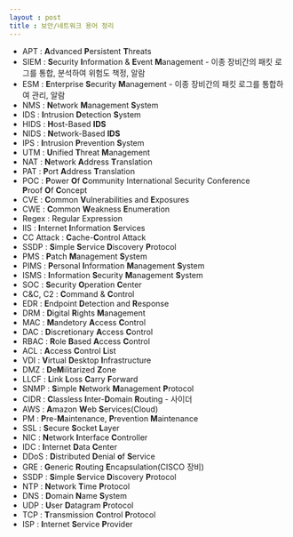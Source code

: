 ```yaml
---
layout : post
title : 보안/네트워크 용어 정리
---
```


- APT : **A**dvanced **P**ersistent **T**hreats
- SIEM : **S**ecurity **I**nformation & **E**vent **M**anagement - 이종 장비간의 패킷 로그를 통합, 분석하여 위험도 책정, 알람
- ESM : **E**nterprise **S**ecurity **M**anagement - 이종 장비간의 패킷 로그를 통합하여 관리, 알람
- NMS : **N**etwork **M**anagement **S**ystem
- IDS : **I**ntrusion **D**etection **S**ystem
- HIDS : **H**ost-Based **IDS**
- NIDS : **N**etwork-Based **IDS**
- IPS : **I**ntrusion **P**revention **S**ystem
- UTM : **U**nified **T**hreat **M**anagement
- NAT : **N**etwork **A**ddress **T**ranslation
- PAT : **P**ort **A**ddress **T**ranslation
- POC : **P**ower **O**f **C**ommunity International Security Conference<br>**P**roof **O**f **C**oncept
- CVE : **C**ommon **V**ulnerabilities and **E**xposures
- CWE : **C**ommon **W**eakness **E**numeration
- Regex : Regular Expression
- IIS : **I**nternet **I**nformation **S**ervices
- CC Attack : **C**ache-**C**ontrol Attack
- SSDP : **S**imple **S**ervice **D**iscovery **P**rotocol
- PMS : **P**atch **M**anagement **S**ystem
- PIMS : **P**ersonal **I**nformation **M**anagement **S**ystem
- ISMS : **I**nformation **S**ecurity **M**anagement **S**ystem
- SOC : **S**ecurity **O**peration **C**enter
- C&C, C2 : **C**ommand & **C**ontrol
- EDR : **E**ndpoint **D**etection and **R**esponse
- DRM : **D**igital **R**ights **M**anagement
- MAC : **M**andetory **A**ccess **C**ontrol
- DAC : **D**iscretionary **A**ccess **C**ontrol
- RBAC : **R**ole **B**ased **A**ccess **C**ontrol
- ACL : **A**ccess **C**ontrol **L**ist
- VDI : **V**irtual **D**esktop **I**nfrastructure
- DMZ : **D**e**M**ilitarized **Z**one
- LLCF : **L**ink **L**oss **C**arry **F**orward
- SNMP : **S**imple **N**etwork **M**anagement **P**rotocol
- CIDR : **C**lassless **I**nter-**D**omain **R**outing - 사이더
- AWS : **A**mazon **W**eb **S**ervices(Cloud)
- PM : **P**re-**M**aintenance, **P**revention **M**aintenance
- SSL : **S**ecure **S**ocket **L**ayer
- NIC : **N**etwork **I**nterface **C**ontroller
- IDC : **I**nternet **D**ata **C**enter
- DDoS : **D**istributed **D**enial **o**f **S**ervice
- GRE : **G**eneric **R**outing **E**ncapsulation(CISCO 장비)
- SSDP : **S**imple **S**ervice **D**iscovery **P**rotocol
- NTP : **N**etwork **T**ime **P**rotocol
- DNS : **D**omain **N**ame **S**ystem
- UDP : **U**ser **D**atagram **P**rotocol
- TCP : **T**ransmission **C**ontrol **P**rotocol 
- ISP : **I**nternet **S**ervice **P**rovider
